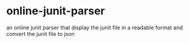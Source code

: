 # online-junit-parser
an online junit parser that display the junit file in a readable format and convert the junit file to json

